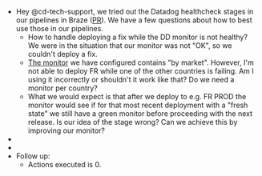 - Hey @cd-tech-support, we tried out the Datadog healthcheck stages in our pipelines in Braze ([PR](https://github.com/PicnicSupermarket/picnic-braze-bridge/pull/287)). We have a few questions about how to best use those in our pipelines.
	- How to handle deploying a fix while the DD monitor is not healthy? We were in the situation that our monitor was not "OK", so we couldn't deploy a fix.
	- [The monitor](https://app.datadoghq.eu/monitors/16657245?view=spans) we have configured contains "by market". However, I'm not able to deploy FR while one of the other countries is failing. Am I using it incorrectly or shouldn't it work like that? Do we need a monitor per country?
	- What we would expect is that after we deploy to e.g. FR PROD the monitor would see if for that most recent deployment with a "fresh state" we still have a green monitor before proceeding with the next release. Is our idea of the stage wrong? Can we achieve this by improving our monitor?
-
-
- Follow up:
	- Actions executed is 0.
